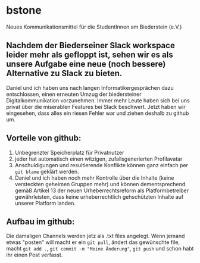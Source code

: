 # bstone
Neues Kommunikationsmittel für die StudentInnen am Biederstein (e.V.)

## Nachdem der Biederseiner Slack workspace leider mehr als gefloppt ist, sehen wir es als unsere Aufgabe eine neue (noch bessere) Alternative zu Slack zu bieten.

Daniel und ich haben uns nach langen Informatikergesprächen dazu entschlossen, einen erneuten Umzug der biedersteiner Digitalkommunikation vorzunehmen.
Immer mehr Leute haben sich bei uns privat über die miserablen Features bei Slack beschwert.
Jetzt haben wir eingesehen, dass alles ein riesen Fehler war und ziehen deshalb zu github um.

## Vorteile von github:
1. Unbegrenzter Speicherplatz für Privatnutzer
2. jeder hat automatisch einen witzigen, zufallsgenerierten Profilavatar
3. Anschuldigungen und resultierende Konflikte können ganz einfach per ``git blame`` geklärt werden.
4. Daniel und ich haben noch mehr Kontrolle über die Inhalte (keine versteckten geheimen Gruppen mehr) und können dementsprechend gemäß Artikel 13 der neuen Urheberrechtsreform als Platformbetreiber gewährleisten, dass keine urheberrechtlich gehschützten Inhalte auf unserer Platform landen.

## Aufbau im github:
Die damaligen Channels werden jetz als .txt files angelegt.
Wenn jemand etwas "posten" will macht er ein ``git pull``, ändert das gewünschte file, macht ``git add .``, ``git commit -m "Meine Änderung"``, ``git push`` und schon habt ihr einen Post verfasst.

